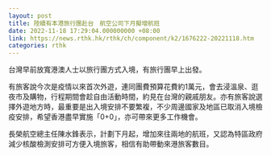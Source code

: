 ```yaml
---
layout: post
title: 陸續有本港旅行團赴台　航空公司下月擬增航班
date: 2022-11-18 17:29:04.000000000 +08:00
link: https://news.rthk.hk/rthk/ch/component/k2/1676222-20221118.htm
categories: rthk
---
```


台灣早前放寬港澳人士以旅行團方式入境，有旅行團早上出發。

有旅客說今次是疫情以來首次外遊，連同團費預算花費約1萬元，會去浸溫泉、逛夜市及購物，行程期間會趁自由活動時間，約見在台灣的親戚朋友。亦有旅客說選擇外遊地方時，最重要是出入境安排不要繁複，不少周邊國家及地區已取消入境檢疫安排，希望香港盡早實施「0+0」，亦可帶來更多工作機會。

長榮航空總主任陳水鋒表示，計劃下月起，增加來往兩地的航班，又認為特區政府減少核酸檢測安排可方便入境旅客，相信有助帶動來港旅客數目。
